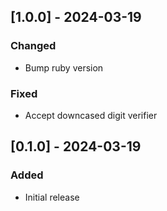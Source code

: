 ## [1.0.0] - 2024-03-19

### Changed

- Bump ruby version

### Fixed

- Accept downcased digit verifier

## [0.1.0] - 2024-03-19

### Added

- Initial release